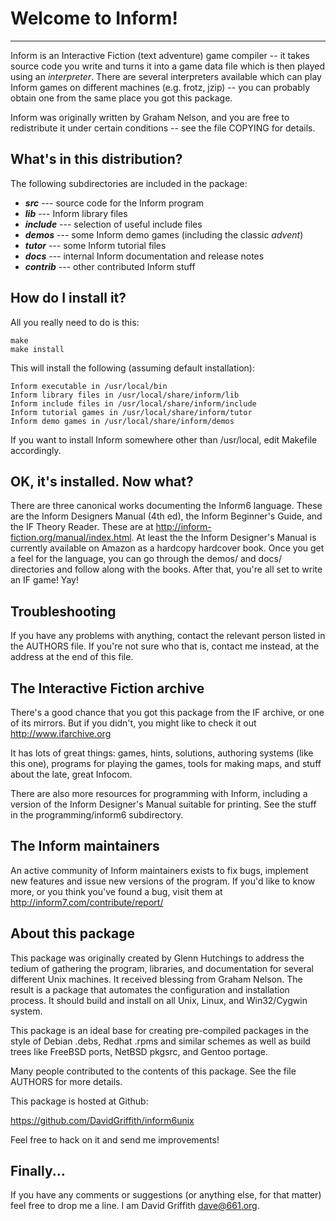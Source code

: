 **Welcome to Inform!**
=======================

---

Inform is an Interactive Fiction (text adventure) game compiler -- it takes
source code you write and turns it into a game data file which is then
played using an *interpreter*.  There are several interpreters available
which can play Inform games on different machines (e.g. frotz, jzip) -- you
can probably obtain one from the same place you got this package.

Inform was originally written by Graham Nelson, and you are free to
redistribute it under certain conditions -- see the file COPYING for
details.

What's in this distribution?
----------------------------

The following subdirectories are included in the package:

- ***src***	--- source code for the Inform program
- ***lib***	--- Inform library files
- ***include***	--- selection of useful include files
- ***demos***	--- some Inform demo games (including the classic *advent*)
- ***tutor***	--- some Inform tutorial files
- ***docs***	--- internal Inform documentation and release notes
- ***contrib***	--- other contributed Inform stuff

How do I install it?
--------------------

All you really need to do is this:

    make
    make install

This will install the following (assuming default installation):

    Inform executable in /usr/local/bin
    Inform library files in /usr/local/share/inform/lib
    Inform include files in /usr/local/share/inform/include
    Inform tutorial games in /usr/local/share/inform/tutor
    Inform demo games in /usr/local/share/inform/demos

If you want to install Inform somewhere other than /usr/local, edit 
Makefile accordingly.

OK, it's installed.  Now what?
------------------------------

There are three canonical works documenting the Inform6 language.  These 
are the Inform Designers Manual (4th ed), the Inform Beginner's Guide, 
and the IF Theory Reader.  These are at 
http://inform-fiction.org/manual/index.html.  At least the the Inform 
Designer's Manual is currently available on Amazon as a hardcopy 
hardcover book.  Once you get a feel for the language, you can go 
through the demos/ and docs/ directories and follow along with the 
books. After that, you're all set to write an IF game!  Yay!

Troubleshooting
---------------

If you have any problems with anything, contact the relevant person
listed in the AUTHORS file.  If you're not sure who that is, contact me
instead, at the address at the end of this file.

The Interactive Fiction archive
-------------------------------

There's a good chance that you got this package from the IF archive, or one
of its mirrors.  But if you didn't, you might like to check it out
http://www.ifarchive.org

It has lots of great things: games, hints, solutions, authoring systems
(like this one), programs for playing the games, tools for making maps, and
stuff about the late, great Infocom.

There are also more resources for programming with Inform, including a
version of the Inform Designer's Manual suitable for printing.  See the
stuff in the programming/inform6 subdirectory.

The Inform maintainers
----------------------

An active community of Inform maintainers exists to fix bugs, implement new
features and issue new versions of the program.  If you'd like to know
more, or you think you've found a bug, visit them at 
http://inform7.com/contribute/report/

About this package
------------------

This package was originally created by Glenn Hutchings to address the
tedium of gathering the program, libraries, and documentation for
several different Unix machines.  It received blessing from Graham
Nelson.  The result is a package that automates the configuration and
installation process.  It should build and install on all Unix, Linux,
and Win32/Cygwin system.

This package is an ideal base for creating pre-compiled packages in the
style of Debian .debs, Redhat .rpms and similar schemes as well as build
trees like FreeBSD ports, NetBSD pkgsrc, and Gentoo portage.

Many people contributed to the contents of this package.  See the file
AUTHORS for more details.

This package is hosted at Github:

https://github.com/DavidGriffith/inform6unix

Feel free to hack on it and send me improvements!

Finally...
----------

If you have any comments or suggestions (or anything else, for that matter)
feel free to drop me a line.  I am David Griffith <dave@661.org>.
